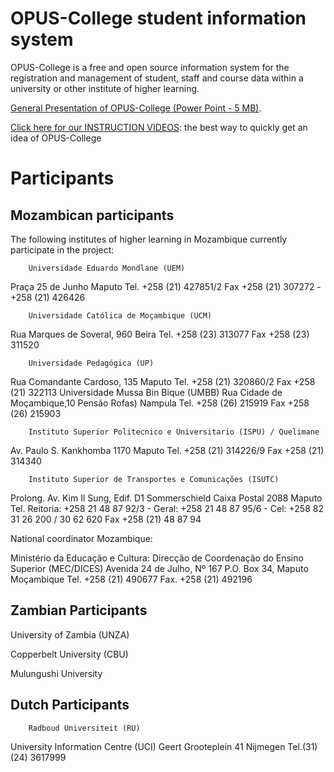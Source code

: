 # OPUS-College student information system

OPUS-College is a free and open source information system for the registration and management of student, staff and course data within a university or other institute of higher learning.

[General Presentation of OPUS-College (Power Point - 5 MB)](opus-docs/presentations/general/OPUS-College_presentation_May2011.pdf).

[Click here for our INSTRUCTION VIDEOS](opus-docs/presentations/instruction_material): the best way to quickly get an idea of OPUS-College  

# Participants

## Mozambican participants

The following institutes of higher learning in Mozambique currently participate in the project: 	  	 


	  	Universidade Eduardo Mondlane (UEM)
Praça 25 de Junho
Maputo
Tel. +258 (21) 427851/2
Fax +258 (21) 307272 - +258 (21) 426426


	  	Universidade Católica de Moçambique (UCM)
Rua Marques de Soveral, 960
Beira
Tel. +258 (23) 313077
Fax +258 (23) 311520


	  	Universidade Pedagógica (UP)
Rua Comandante Cardoso, 135
Maputo
Tel. +258 (21) 320860/2
Fax +258 (21) 322113
  	  	Universidade Mussa Bin Bique (UMBB)
Rua Cidade de Moçambique,10 Pensão Rofas)
Nampula
Tel. +258 (26) 215919
Fax +258 (26) 215903
 


	  	Instituto Superior Politecnico e Universitario (ISPU) / Quelimane
Av. Paulo S. Kankhomba 1170
Maputo
Tel. +258 (21) 314226/9
Fax +258 (21) 314340
 


	  	Instituto Superior de Transportes e Comunicações (ISUTC)
Prolong. Av. Kim Il Sung, Edif. D1 Sommerschield
Caixa Postal 2088
Maputo
Tel. Reitoria: +258 21 48 87 92/3 - Geral: +258 21 48 87 95/6 - Cel: +258 82 31 26 200 / 30 62 620
Fax +258 (21) 48 87 94
 
National coordinator Mozambique:
	  	 
	  	

Ministério da Educação e Cultura: Direcção de Coordenação do Ensino Superior (MEC/DICES) 
Avenida 24 de Julho, Nº 167
P.O. Box 34, Maputo
Moçambique
Tel. +258 (21) 490677
Fax. +258 (21) 492196

## Zambian Participants

University of Zambia (UNZA)

Copperbelt University (CBU)

Mulungushi University

## Dutch Participants
	  	 
	  	Radboud Universiteit (RU)
University Information Centre (UCI)
Geert Grooteplein 41
Nijmegen
Tel.(31) (24) 3617999
